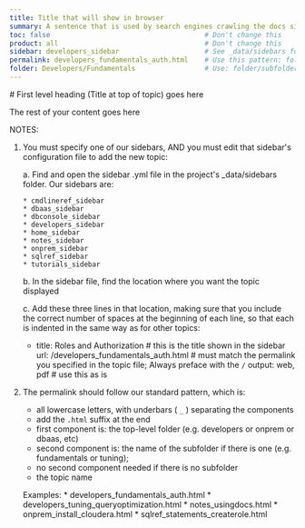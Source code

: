 ```yaml
---
title: Title that will show in browser
summary: A sentence that is used by search engines crawling the docs site; make this meaningful
toc: false                                      # Don't change this
product: all                                    # Don't change this
sidebar: developers_sidebar                     # See _data/sidebars for the ids of our sidebars
permalink: developers_fundamentals_auth.html    # Use this pattern: folder_subfolder_topic.html
folder: Developers/Fundamentals                 # Use: folder/subfolder;
---
```

<section>

<div class="TopicContent" data-swiftype-index="true" markdown="1">
# First level heading (Title at top of topic) goes here

The rest of your content goes here

NOTES:

1. You must specify one of our sidebars, AND you must edit that sidebar's configuration file to add the new topic:

   a. Find and open the sidebar .yml file in the project's _data/sidebars folder. Our sidebars are:

       * cmdlineref_sidebar
       * dbaas_sidebar
       * dbconsole_sidebar
       * developers_sidebar
       * home_sidebar
       * notes_sidebar
       * onprem_sidebar
       * sqlref_sidebar
       * tutorials_sidebar

   b. In the sidebar file, find the location where you want the topic displayed

   c. Add these three lines in that location, making sure that you include the correct number of spaces at the beginning of each line, so that each is indented in the same way as for other topics:
     - title: Roles and Authorization                  # this is the title shown in the sidebar
       url: /developers_fundamentals_auth.html         # must match the permalink you specified in the topic file; Always preface with the `/`
       output: web, pdf                                # use this as is

2. The permalink should follow our standard pattern, which is:

   * all lowercase letters, with underbars ( `_` ) separating the components
   * add the `.html` suffix at the end
   * first component is: the top-level folder (e.g. developers or onprem or dbaas, etc)
   * second component is: the name of the subfolder if there is one (e.g. fundamentals or tuning);
   * no second component needed if there is no subfolder
   * the topic name

   Examples:
       * developers_fundamentals_auth.html
       * developers_tuning_queryoptimization.html
       * notes_usingdocs.html
       * onprem_install_cloudera.html
       * sqlref_statements_createrole.html



</div>
</section>
